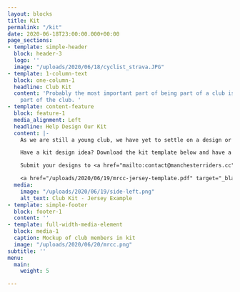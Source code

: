```yaml
---
layout: blocks
title: Kit
permalink: "/kit"
date: 2020-06-18T23:00:00.000+00:00
page_sections:
- template: simple-header
  block: header-3
  logo: ''
  image: "/uploads/2020/06/18/cyclist_strava.JPG"
- template: 1-column-text
  block: one-column-1
  headline: Club Kit
  content: 'Probably the most important part of being part of a club is looking like
    part of the club. '
- template: content-feature
  block: feature-1
  media_alignment: Left
  headline: Help Design Our Kit
  content: |-
    As we are still a young club, we have yet to settle on a design or supplier for our official club kit. This is where you come in.

    Have a kit design idea? Download the kit template below and have a go at creating a club kit. Who knows, maybe your design will become the official club kit.

    Submit your designs to <a href="mailto:contact@manchesterriders.cc">contact@manchesterriders.cc</a>

    <a href="/uploads/2020/06/19/mrcc-jersey-template.pdf" target="_blank" class="btn btn-outline-dark download-link"><i class="fas fa-cloud-download-alt"></i> Download template</a>
  media:
    image: "/uploads/2020/06/19/side-left.png"
    alt_text: Club Kit - Jersey Example
- template: simple-footer
  block: footer-1
  content: ''
- template: full-width-media-element
  block: media-1
  caption: Mockup of club members in kit
  image: "/uploads/2020/06/20/mrcc.png"
subtitle: ''
menu:
  main:
    weight: 5

---
```

